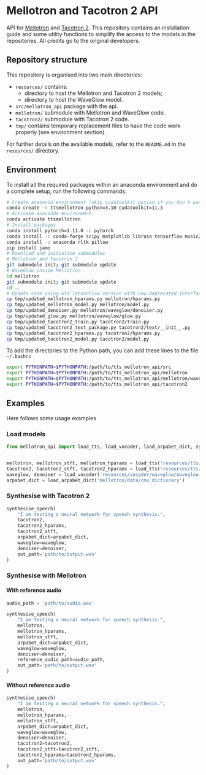 # Mellotron and Tacotron 2 API

API for [Mellotron](https://github.com/NVIDIA/mellotron) and [Tacotron 2](https://github.com/NVIDIA/tacotron2).
This repository contains an installation guide and some utility functions to simplify the access to the models in the repositories.
All credits go to the original developers.

## Repository structure

This repository is organised into two main directories:

- `resources/` contains:
    - directory to host the Mellotron and Tacotron 2 models;
    - directory to host the WaveGlow model.
- `src/mellotron_api` package with the api.
- `mellotron/` submodule with Mellotron and WaveGlow code.
- `tacotron2/` submodule with Tacotron 2 code.
- `tmp/` contains temporary replacement files to have the code work properly (see environment section).

For further details on the available models, refer to the `README.md` in the `resources/` directory.

## Environment

To install all the required packages within an anaconda environment and do a complete setup, run the following commands:

```bash
# Create anaconda environment (skip cudatoolkit option if you don't want to use the GPU)
conda create -n ttsmellotron python=3.10 cudatoolkit=11.3
# Activate anaconda environment
conda activate ttsmellotron
# Install packages
conda install pytorch=1.11.0 -c pytorch
conda install -c conda-forge scipy matplotlib librosa tensorflow music21 inflect tensorboard tensorboardx unidecode
conda install -c anaconda nltk pillow
pip install jamo
# Download and initialise submodules
# Mellotron and Tacotron 2
git submodule init; git submodule update
# WaveGlow inside Mellotron
cd mellotron
git submodule init; git submodule update
cd ..
# Update code using old TensorFlow version with now deprecated interfaces
cp tmp/updated_mellotron_hparams.py mellotron/hparams.py
cp tmp/updated_mellotron_model.py mellotron/model.py
cp tmp/updated_denoiser.py mellotron/waveglow/denoiser.py
cp tmp/updated_glow.py mellotron/waveglow/glow.py
cp tmp/updated_tacotron2_train.py tacotron2/train.py
cp tmp/updated_tacotron2_text_package.py tacotron2/text/__init__.py
cp tmp/updated_tacotron2_hparams.py tacotron2/hparams.py
cp tmp/updated_tacotron2_model.py tacotron2/model.py
```

To add the directories to the Python path, you can add these lines to the file `~/.bashrc`

```bash
export PYTHONPATH=$PYTHONPATH:/path/to/tts_mellotron_api/src
export PYTHONPATH=$PYTHONPATH:/path/to/tts_mellotron_api/mellotron
export PYTHONPATH=$PYTHONPATH:/path/to/tts_mellotron_api/mellotron/waveglow
export PYTHONPATH=$PYTHONPATH:/path/to/tts_mellotron_api/tacotron2
```

## Examples

Here follows some usage examples

### Load models

```python
from mellotron_api import load_tts, load_vocoder, load_arpabet_dict, synthesise_speech


mellotron, mellotron_stft, mellotron_hparams = load_tts('resources/tts/mellotron/mellotron_libritts.pt')
tacotron2, tacotron2_stft, tacotron2_hparams = load_tts('resources/tts/tacotron_2/tacotron2_statedict.pt', model='tacotron2')
waveglow, denoiser = load_vocoder('resources/vocoder/waveglow/waveglow_256channels_universal_v4.pt')
arpabet_dict = load_arpabet_dict('mellotron/data/cmu_dictionary')
```

### Synthesise with Tacotron 2

```python
synthesise_speech(
    "I am testing a neural network for speech synthesis.", 
    tacotron2,
    tacotron2_hparams,
    tacotron2_stft,
    arpabet_dict=arpabet_dict,
    waveglow=waveglow,
    denoiser=denoiser,
    out_path='path/to/output.wav'
)
```

### Synthesise with Mellotron

#### With reference audio

```python
audio_path = 'path/to/audio.wav'

synthesise_speech(
    "I am testing a neural network for speech synthesis.", 
    mellotron,
    mellotron_hparams,
    mellotron_stft,
    arpabet_dict=arpabet_dict,
    waveglow=waveglow,
    denoiser=denoiser,
    reference_audio_path=audio_path,
    out_path='path/to/output.wav'
)
```

#### Without reference audio

```python
synthesise_speech(
    "I am testing a neural network for speech synthesis.", 
    mellotron,
    mellotron_hparams,
    mellotron_stft,
    arpabet_dict=arpabet_dict,
    waveglow=waveglow,
    denoiser=denoiser,
    tacotron2=tacotron2,
    tacotron2_stft=tacotron2_stft,
    tacotron2_hparams=tacotron2_hparams,
    out_path='path/to/output.wav'
)
```
